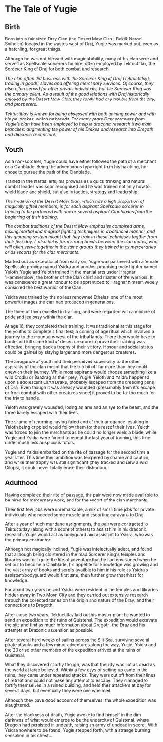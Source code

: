# The Tale of Yugie


## Birth
Born into a fair sized Dray Clan (the Desert Maw Clan | Bekilk Narod Svihelen) located in the wastes west of Draj, Yugie was marked out, even as a hatchling, for great things.

Although he was not blessed with magical ability, many of his clan were and served as Spellscale sorcerers for hire, often employed by Tektuctitlay, the Sorcerer King of Draj for both combat and research.

*The clan often did business with the Sorcerer King of Draj (Tektuctitlay), trading in goods, slaves and offering mercenary services. Of course, they also often served for other private individuals, but the Sorcerer King was the primary client. As a result of the good relations with Draj historically enjoyed by the Desert Maw Clan, they rarely had any trouble from the city, and prospererd.*

*Tektuctitlay is known for being obsessed with both gaining power and with his pet drakes, which he breeds. For many years Dray sorcerers from Yugie's clan have been employed to help in draconic research (two main branches: augmenting the power of his Drakes and research into Dregoth and draconic ascension).*

## Youth
As a non-sorcerer, Yugie could have either followed the path of a merchant or a Clanblade. Being the adventurous type right from his hatching, he chose to pursue the path of the Clanblade. 

Trained in the martial arts, his prowess as a quick thinking and natural combat leader was soon recognised and he was trained not only how to wield blade and shield, but also in tactics, strategy and leadership.

*The tradition of the Desert Maw Clan, which has a high proportion of magically gifted members, is for each aspirant Spellscale sorcerer in training to be partnered with one or several aspirant Clanblades from the beginning of their training.*

*The combat traditions of the Desert Maw emphasise combined arms, mixing martial and magical fighting techniques in a balanced manner, and this grouping system meant that they train in these techniques togther from their first day. It also helps form strong bonds between the clan mates, who will often serve together in the same groups they trained in as mercenaries or as escorts for the clan merchants.*

Marked out as exceptional from early on, Yugie was partnered with a female Spellscale prodigy named Ysidra and another promising male fighter named Yeloth. Yugie and Yeloth trained in the martial arts under Hragnar 'Hammerblow', the brother of the Clan chief and master of the warriors. It was considered a great honour to be apprenticed to Hragnar himself, widely considred the best warrior of the Clan. 

Ysidra was trained by the no less renowned Ethelas, one of the most powerful mages the clan had produced in generations. 

The three of them excelled in training, and were regarded with a mixture of pride and jealousy within the clan.

At age 16, they completed their training. It was traditional at this stage for the youths to complete a final test; a coming of age ritual which involved a journey to the mountains west of the tribal lands. There they would have to battle and kill some kind of desert creature to prove their training was effective, bringing back a trophy of their victory. Honour and social status could be gained by slaying larger and more dangerous creatures. 

The arrogance of youth and their perceived superiority to the other aspirants of the clan meant that the trio bit off far more than they could chew on their journey. While most aspirants would choose something like a wild Crodlu or Baazrag as their prey, Yugie, Yeloth and Ysidra happened upon a adolescent Earth Drake, probably escaped from the breeding pens of Draj. Even though it was already wounded (presumably from it's escape or from combat with other creatures since) it proved to be far too much for the trio to handle.

Yeloth was gravely wounded, losing an arm and an eye to the beast, and the three barely escaped with their lives. 

The shame of returning having failed and of their arrogance resulting in Yeloth being crippled would follow them for the rest of their lives. Yeloth was forced to join the merchants as he could no longer wield a blade, while Yugie and Ysidra were forced to repeat the last year of training, this time under much less auspicious tutors.

Yugie and Ysidra embarked on the rite of passage for the second time a year later. This time their ambition was tempered by shame and caution, and while their trophy was still significant (they tracked and slew a wild Cilops), it could never totally erase their dishonour.

## Adulthood

Having completed their rite of passage, the pair were now made available to be hired for mercernary work, and for the escort of the clan merchants.

Their first few jobs were unremarkable, a mix of small time jobs for private individuals who needed some muscle and escorting caravans to Draj.

After a year of such mundane assignments, the pair were contracted to Tektuctutlay (along with a score of others) to assist him in his draconic research. Yugie would act as bodyguard and assistant to Ysidra, who was the primary contractor. 

Although not magically inclined, Yugie was intelectually adept, and found that although being cloistered in the mad Sorcerer King's temples and libraries was not quite the life of adventure that he had envisioned when he set out to become a Clanblade, his appetite for knowledge was growing and the vast array of books and scrolls availble to him in his role as Ysidra's assistant/bodyguard would first sate, then further grow that thirst for knowledge.

For about two years he and Ysidra were resident in the temples and libraries hidden away in Two Moon City and they carried out extensive research through the collected tomes on the origin and nature of the Dray, and their connections to Dregoth.

After those two years, Tektuctitlay laid out his master plan: he wanted to send an expedition to the ruins of Guistenal. The expedition would excavate the site and find as much information about Dregoth, the Dray and his attempts at Draconic ascension as possible.

After several hard weeks of sailing across the Silt Sea, surviving several pirate attacks and a few minor adventures along the way, Yugie, Ysidra and the 20 or so other members of the expedition arrived at the ruins of Guistenal. 

What they discovered shortly though, was that the city was not as dead as the world at large believed. Within a few days of setting up camp in the ruins, they came under repeated attacks. They were cut off from their lines of retreat and could not make any attempt to escape. They managed to fortify themselves in a ruined building, and held their attackers at bay for several days, but eventually they were overwhelmed.

Although they gave good account of themselves, the whole expedition was slaughtered. 

After the blackness of death, Yugie awoke to find himself in the dim darkness of what would emerge to be the undercity of Guistenal, where Dregoth had persisted in undeath, raising an army of undead in secret. With Ysidra nowhere to be found, Yugie stepped forth, with a strange burning sensation in his chest... 
